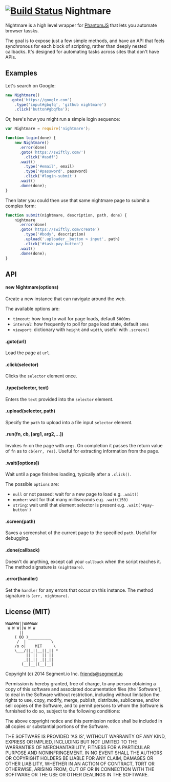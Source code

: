 [![Build Status](https://circleci.com/gh/segmentio/nightmare.png?circle-token=dbb94336673268633371a89865e008b70ffedf6d)](https://circleci.com/gh/segmentio/nightmare)
Nightmare
=========

Nightmare is a high level wrapper for [PhantomJS]() that lets you automate browser tassks.

The goal is to expose just a few simple methods, and have an API that feels synchronous for each block of scripting, rather than deeply nested callbacks. It's designed for automating tasks across sites that don't have APIs.

## Examples

Let's search on Google:

```js
new Nightmare()
  .goto('https://google.com')
    .type('input#gbqfq', 'github nightmare')
    .click('button#gbqfba');
```

Or, here's how you might run a simple login sequence:

```javascript
var Nightmare = require('nightmare');

function login(done) {
    new Nightmare()
      .error(done)
      .goto('https://swiftly.com/')
        .click('#asdf')
      .wait()
        .type('#email', email)
        .type('#password', password)
        .click('#login-submit')
      .wait()
      .done(done);
}
```

Then later you could then use that same nightmare page to submit a complex form:

```javascript
function submit(nightmare, description, path, done) {
    nightmare
      .error(done)
      .goto('https://swiftly.com/create')
        .type('#body', description)
        .upload('.uploader__button > input', path)
        .click('#task-pay-button')
      .wait()
      .done(done);
}
```

## API

#### new Nightmare(options)
Create a new instance that can navigate around the web.

The available options are:
* `timeout`: how long to wait for page loads, default `5000ms`
* `interval`: how frequently to poll for page load state, default `50ms`
* `viewport`: dictionary with `height` and `width`, useful with `.screen()`

#### .goto(url)
Load the page at `url`.

#### .click(selector)
Clicks the `selector` element once.

#### .type(selector, text)
Enters the `text` provided into the `selector` element.

#### .upload(selector, path)
Specify the `path` to upload into a file input `selector` element.

#### .run(fn, cb, [arg1, arg2,...])
Invokes `fn` on the page with `args`. On completion it passes the return value of `fn` as to `cb(err, res)`. Useful for extracting information from the page.

#### .wait([options])
Wait until a page finishes loading, typically after a `.click()`.

The possible `options` are:
* `null` or not passed: wait for a new page to load e.g. `.wait()`
* `number`: wait for that many milliseconds e.g. `.wait(150)`
* `string`: wait until that element selector is present e.g. `.wait('#pay-button')`

#### .screen(path)
Saves a screenshot of the current page to the specified `path`. Useful for debugging.

#### .done(callback)
Doesn't do anything, except call your `callback` when the script reaches it. The method signature is `(nightmare)`.

#### .error(handler)
Set the `handler` for any errors that occur on this instance. The method signature is `(err, nightmare)`.

## License (MIT)

```
WWWWWW||WWWWWW
 W W W||W W W
      ||
    ( OO )__________
     /  |           \
    /o o|    MIT     \
    \___/||_||__||_|| *
         || ||  || ||
        _||_|| _||_||
       (__|__|(__|__|
```

Copyright (c) 2014 Segment.io Inc. <friends@segment.io>

Permission is hereby granted, free of charge, to any person obtaining a copy of this software and associated documentation files (the 'Software'), to deal in the Software without restriction, including without limitation the rights to use, copy, modify, merge, publish, distribute, sublicense, and/or sell copies of the Software, and to permit persons to whom the Software is furnished to do so, subject to the following conditions:

The above copyright notice and this permission notice shall be included in all copies or substantial portions of the Software.

THE SOFTWARE IS PROVIDED 'AS IS', WITHOUT WARRANTY OF ANY KIND, EXPRESS OR IMPLIED, INCLUDING BUT NOT LIMITED TO THE WARRANTIES OF MERCHANTABILITY, FITNESS FOR A PARTICULAR PURPOSE AND NONINFRINGEMENT. IN NO EVENT SHALL THE AUTHORS OR COPYRIGHT HOLDERS BE LIABLE FOR ANY CLAIM, DAMAGES OR OTHER LIABILITY, WHETHER IN AN ACTION OF CONTRACT, TORT OR OTHERWISE, ARISING FROM, OUT OF OR IN CONNECTION WITH THE SOFTWARE OR THE USE OR OTHER DEALINGS IN THE SOFTWARE.

